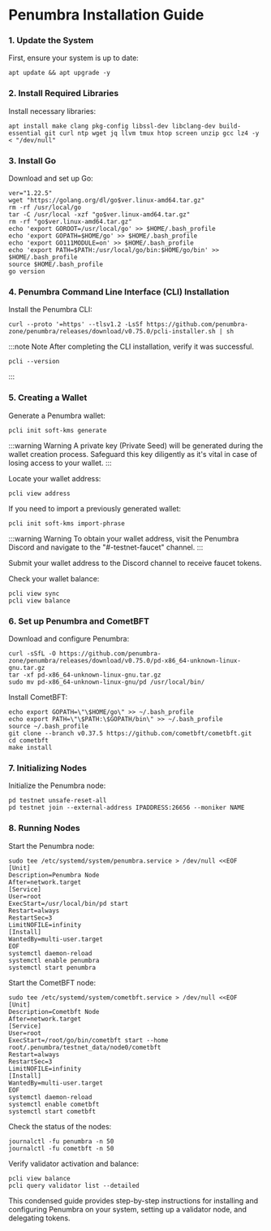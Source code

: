 # Penumbra Installation Guide

### 1. Update the System

First, ensure your system is up to date:

```shell
apt update && apt upgrade -y
```

### 2. Install Required Libraries

Install necessary libraries:

```
apt install make clang pkg-config libssl-dev libclang-dev build-essential git curl ntp wget jq llvm tmux htop screen unzip gcc lz4 -y < "/dev/null"
```

### 3. Install Go

Download and set up Go:

```shell
ver="1.22.5"
wget "https://golang.org/dl/go$ver.linux-amd64.tar.gz"
rm -rf /usr/local/go
tar -C /usr/local -xzf "go$ver.linux-amd64.tar.gz"
rm -rf "go$ver.linux-amd64.tar.gz"
echo 'export GOROOT=/usr/local/go' >> $HOME/.bash_profile
echo 'export GOPATH=$HOME/go' >> $HOME/.bash_profile
echo 'export GO111MODULE=on' >> $HOME/.bash_profile
echo 'export PATH=$PATH:/usr/local/go/bin:$HOME/go/bin' >> $HOME/.bash_profile
source $HOME/.bash_profile
go version
```

### 4. Penumbra Command Line Interface (CLI) Installation

Install the Penumbra CLI:

```shell
curl --proto '=https' --tlsv1.2 -LsSf https://github.com/penumbra-zone/penumbra/releases/download/v0.75.0/pcli-installer.sh | sh
```

:::note Note
After completing the CLI installation, verify it was successful.

```shell
pcli --version
```
:::

### 5. Creating a Wallet

Generate a Penumbra wallet:

```shell
pcli init soft-kms generate
```

:::warning Warning
A private key (Private Seed) will be generated during the wallet creation process. Safeguard this key diligently as it's vital in case of losing access to your wallet.
:::

Locate your wallet address:

```shell
pcli view address
```

If you need to import a previously generated wallet:

```shell
pcli init soft-kms import-phrase
```

:::warning Warning
To obtain your wallet address, visit the Penumbra Discord and navigate to the "#-testnet-faucet" channel.
:::

Submit your wallet address to the Discord channel to receive faucet tokens.

Check your wallet balance:

```shell
pcli view sync
pcli view balance
```

### 6. Set up Penumbra and CometBFT

Download and configure Penumbra:

```shell
curl -sSfL -O https://github.com/penumbra-zone/penumbra/releases/download/v0.75.0/pd-x86_64-unknown-linux-gnu.tar.gz
tar -xf pd-x86_64-unknown-linux-gnu.tar.gz
sudo mv pd-x86_64-unknown-linux-gnu/pd /usr/local/bin/
```

Install CometBFT:

```shell
echo export GOPATH=\"\$HOME/go\" >> ~/.bash_profile
echo export PATH=\"\$PATH:\$GOPATH/bin\" >> ~/.bash_profile
source ~/.bash_profile
git clone --branch v0.37.5 https://github.com/cometbft/cometbft.git
cd cometbft
make install
```

### 7. Initializing Nodes

Initialize the Penumbra node:

```shell
pd testnet unsafe-reset-all
pd testnet join --external-address IPADDRESS:26656 --moniker NAME
```

### 8. Running Nodes

Start the Penumbra node:

```shell
sudo tee /etc/systemd/system/penumbra.service > /dev/null <<EOF
[Unit]
Description=Penumbra Node
After=network.target
[Service]
User=root
ExecStart=/usr/local/bin/pd start
Restart=always
RestartSec=3
LimitNOFILE=infinity
[Install]
WantedBy=multi-user.target
EOF
systemctl daemon-reload
systemctl enable penumbra
systemctl start penumbra
```

Start the CometBFT node:

```shell
sudo tee /etc/systemd/system/cometbft.service > /dev/null <<EOF
[Unit]
Description=Cometbft Node
After=network.target
[Service]
User=root
ExecStart=/root/go/bin/cometbft start --home root/.penumbra/testnet_data/node0/cometbft
Restart=always
RestartSec=3
LimitNOFILE=infinity
[Install]
WantedBy=multi-user.target
EOF
systemctl daemon-reload
systemctl enable cometbft
systemctl start cometbft
```

Check the status of the nodes:

```shell
journalctl -fu penumbra -n 50
journalctl -fu cometbft -n 50
```

Verify validator activation and balance:

```shell
pcli view balance
pcli query validator list --detailed
```

This condensed guide provides step-by-step instructions for installing and configuring Penumbra on your system, setting up a validator node, and delegating tokens.
